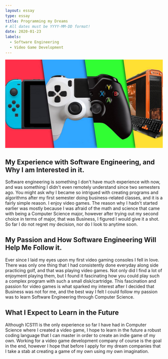```yaml
---
layout: essay
type: essay
title: Programming my Dreams
# All dates must be YYYY-MM-DD format!
date: 2020-01-23
labels:
  - Software Engineering
  - Video Game Development
---
```


<img class="ui medium right floated rounded image" src="../images/gaming.jpg">

## My Experience with Software Engineering, and Why I am Interested in it.
Software engineering is something I don't have much experience with now, and was something I didn't even remotely understand since two semesters ago. You might ask why I became so intrigued with creating programs and algorithms after my first semester doing business-related classes, and it is a fairly simple reason. I enjoy video games. The reason why I hadn't started earlier was mostly because I was afraid of the math and science that came with being a Computer Science major, however after trying out my second choice in terms of major, that was Business, I figured I would give it a shot. So far I do not regret my decision, nor do I look to anytime soon.

## My Passion and How Software Engineering Will Help Me Follow it.
Ever since I laid my eyes upon my first video gaming consoles I fell in love. There was only one thing that I had consistently done everyday along side practicing golf, and that was playing video games. Not only did I find a lot of enjoyment playing them, but I found it fascinating how you could play such a complex program with such a small disk/cartridge. This fascination and passion for video games is what sparked my interest after I decided that Business was not for me, and the best way I felt I could follow my passion was to learn Software Engineering through Computer Science. 

## What I Expect to Learn in the Future
Although ICS111 is the only experience so far I have had in Computer Science where I created a video game, I hope to learn in the future a robust coding language that I can master in order to create an indie game of my own. Working for a video game development company of course is the goal in the end, however I hope that before I apply for my dream companies that I take a stab at creating a game of my own using my own imagination. 
